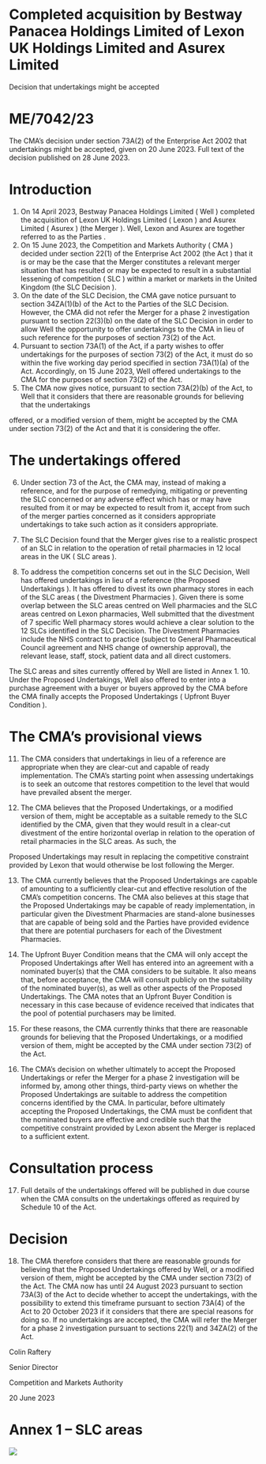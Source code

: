 # Completed acquisition by Bestway Panacea Holdings Limited of Lexon UK Holdings Limited and Asurex Limited

Decision that undertakings might be accepted

# ME/7042/23

The CMA’s decision under section 73A(2) of the Enterprise Act 2002 that undertakings might be accepted, given on 20 June 2023. Full text of the decision published on 28 June 2023.

# Introduction

1. On 14 April 2023, Bestway Panacea Holdings Limited ( Well ) completed the acquisition of Lexon UK Holdings Limited ( Lexon ) and Asurex Limited ( Asurex ) (the Merger ). Well, Lexon and Asurex are together referred to as the Parties .
2. On 15 June 2023, the Competition and Markets Authority ( CMA ) decided under section 22(1) of the Enterprise Act 2002 (the Act ) that it is or may be the case that the Merger constitutes a relevant merger situation that has resulted or may be expected to result in a substantial lessening of competition ( SLC ) within a market or markets in the United Kingdom (the SLC Decision ).
3. On the date of the SLC Decision, the CMA gave notice pursuant to section 34ZA(1)(b) of the Act to the Parties of the SLC Decision. However, the CMA did not refer the Merger for a phase 2 investigation pursuant to section 22(3)(b) on the date of the SLC Decision in order to allow Well the opportunity to offer undertakings to the CMA in lieu of such reference for the purposes of section 73(2) of the Act.
4. Pursuant to section 73A(1) of the Act, if a party wishes to offer undertakings for the purposes of section 73(2) of the Act, it must do so within the five working day period specified in section 73A(1)(a) of the Act. Accordingly, on 15 June 2023, Well offered undertakings to the CMA for the purposes of section 73(2) of the Act.
5. The CMA now gives notice, pursuant to section 73A(2)(b) of the Act, to Well that it considers that there are reasonable grounds for believing that the undertakings

offered, or a modified version of them, might be accepted by the CMA under section 73(2) of the Act and that it is considering the offer.

# The undertakings offered

6. Under section 73 of the Act, the CMA may, instead of making a reference, and for the purpose of remedying, mitigating or preventing the SLC concerned or any adverse effect which has or may have resulted from it or may be expected to result from it, accept from such of the merger parties concerned as it considers appropriate undertakings to take such action as it considers appropriate.

7. The SLC Decision found that the Merger gives rise to a realistic prospect of an SLC in relation to the operation of retail pharmacies in 12 local areas in the UK ( SLC areas ).

8. To address the competition concerns set out in the SLC Decision, Well has offered undertakings in lieu of a reference (the Proposed Undertakings ). It has offered to divest its own pharmacy stores in each of the SLC areas ( the Divestment Pharmacies ). Given there is some overlap between the SLC areas centred on Well pharmacies and the SLC areas centred on Lexon pharmacies, Well submitted that the divestment of 7 specific Well pharmacy stores would achieve a clear solution to the 12 SLCs identified in the SLC Decision. The Divestment Pharmacies include the NHS contract to practice (subject to General Pharmaceutical Council agreement and NHS change of ownership approval), the relevant lease, staff, stock, patient data and all direct customers.


The SLC areas and sites currently offered by Well are listed in Annex 1. 10. Under the Proposed Undertakings, Well also offered to enter into a purchase agreement with a buyer or buyers approved by the CMA before the CMA finally accepts the Proposed Undertakings ( Upfront Buyer Condition ).

# The CMA’s provisional views

11. The CMA considers that undertakings in lieu of a reference are appropriate when they are clear-cut and capable of ready implementation. The CMA’s starting point when assessing undertakings is to seek an outcome that restores competition to the level that would have prevailed absent the merger.

12. The CMA believes that the Proposed Undertakings, or a modified version of them, might be acceptable as a suitable remedy to the SLC identified by the CMA, given that they would result in a clear-cut divestment of the entire horizontal overlap in relation to the operation of retail pharmacies in the SLC areas. As such, the


Proposed Undertakings may result in replacing the competitive constraint provided by Lexon that would otherwise be lost following the Merger.

13. The CMA currently believes that the Proposed Undertakings are capable of amounting to a sufficiently clear-cut and effective resolution of the CMA’s competition concerns. The CMA also believes at this stage that the Proposed Undertakings may be capable of ready implementation, in particular given the Divestment Pharmacies are stand-alone businesses that are capable of being sold and the Parties have provided evidence that there are potential purchasers for each of the Divestment Pharmacies.

14. The Upfront Buyer Condition means that the CMA will only accept the Proposed Undertakings after Well has entered into an agreement with a nominated buyer(s) that the CMA considers to be suitable. It also means that, before acceptance, the CMA will consult publicly on the suitability of the nominated buyer(s), as well as other aspects of the Proposed Undertakings. The CMA notes that an Upfront Buyer Condition is necessary in this case because of evidence received that indicates that the pool of potential purchasers may be limited.

15. For these reasons, the CMA currently thinks that there are reasonable grounds for believing that the Proposed Undertakings, or a modified version of them, might be accepted by the CMA under section 73(2) of the Act.

16. The CMA’s decision on whether ultimately to accept the Proposed Undertakings or refer the Merger for a phase 2 investigation will be informed by, among other things, third-party views on whether the Proposed Undertakings are suitable to address the competition concerns identified by the CMA. In particular, before ultimately accepting the Proposed Undertakings, the CMA must be confident that the nominated buyers are effective and credible such that the competitive constraint provided by Lexon absent the Merger is replaced to a sufficient extent.


# Consultation process

17. Full details of the undertakings offered will be published in due course when the CMA consults on the undertakings offered as required by Schedule 10 of the Act.

# Decision

18. The CMA therefore considers that there are reasonable grounds for believing that the Proposed Undertakings offered by Well, or a modified version of them, might be accepted by the CMA under section 73(2) of the Act. The CMA now has until 24 August 2023 pursuant to section 73A(3) of the Act to decide whether to accept the undertakings, with the possibility to extend this timeframe pursuant to section 73A(4) of the Act to 20 October 2023 if it considers that there are special reasons for doing so. If no undertakings are accepted, the CMA will refer the Merger for a phase 2 investigation pursuant to sections 22(1) and 34ZA(2) of the Act.

Colin Raftery

Senior Director

Competition and Markets Authority

20 June 2023

# Annex 1 – SLC areas

![](/tmp/8093a008-14cd-4e94-a9d9-657d9050458f/images/e872283d2ee1eae0852e07d7d8d13571d2abf55f5ce8ac4b4328f52ba7e1a44b.jpg)